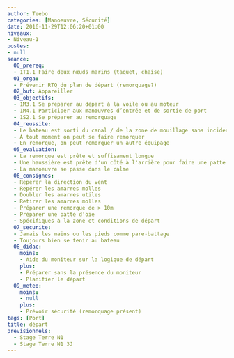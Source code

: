 ```yaml
---
author: Teebo
categories: [Manoeuvre, Sécurité]
date: 2016-11-29T12:06:20+01:00
niveaux:
- Niveau-1
postes:
- null
seance:
  00_prereq:
  - 1T1.1 Faire deux nœuds marins (taquet, chaise)
  01_orga:
  - Prévenir RTQ du plan de départ (remorquage?)
  02_but: Appareiller
  03_objectifs:
  - 1M3.1 Se préparer au départ à la voile ou au moteur
  - 1M4.1 Participer aux manœuvres d’entrée et de sortie de port
  - 1S2.1 Se préparer au remorquage
  04_reussite:
  - Le bateau est sorti du canal / de la zone de mouillage sans incident
  - A tout moment on peut se faire remorquer
  - En remorque, on peut remorquer un autre équipage
  05_evaluation:
  - La remorque est prête et suffisament longue
  - Une haussière est prête d'un côté à l'arrière pour faire une patte d'oie
  - La manoeuvre se passe dans le calme
  06_consignes:
  - Repérer la direction du vent
  - Repérer les amarres molles
  - Doubler les amarres utiles
  - Retirer les amarres molles
  - Préparer une remorque de > 10m
  - Préparer une patte d'oie
  - Spécifiques à la zone et conditions de départ
  07_securite:
  - Jamais les mains ou les pieds comme pare-battage
  - Toujours bien se tenir au bateau
  08_didac:
    moins:
    - Aide du moniteur sur la logique de départ
    plus:
    - Préparer sans la présence du moniteur
    - Planifier le départ
  09_meteo:
    moins:
    - null
    plus:
    - Prévoir sécurité (remorquage présent)
tags: [Port]
title: départ
previsionnels:
  - Stage Terre N1
  - Stage Terre N1 3J
---
```

